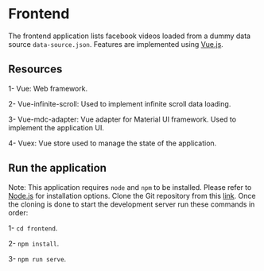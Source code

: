# Frontend

The frontend application lists facebook videos loaded from a dummy data source `data-source.json`. Features are implemented using [Vue.js](https://vuejs.org/).

## Resources

1- Vue: Web framework.

2- Vue-infinite-scroll: Used to implement infinite scroll data loading.

3- Vue-mdc-adapter: Vue adapter for Material UI framework. Used to implement the application UI.

4- Vuex: Vue store used to manage the state of the application.

## Run the application

Note: This application requires `node` and `npm` to be installed. Please refer to [Node.js](https://nodejs.org/en/) for installation options.
Clone the Git repository from this [link](https://github.com/abulseed/facebook-vids.git). Once the cloning is done to start the development server run these commands in order:

1- `cd frontend`.

2- `npm install`.

3- `npm run serve`.